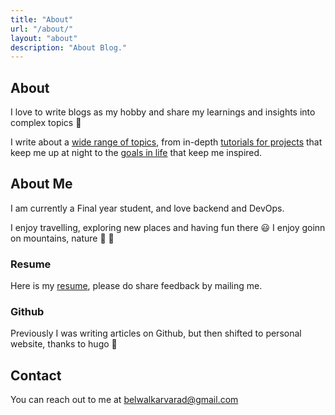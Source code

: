 ```yaml
---
title: "About"
url: "/about/"
layout: "about"
description: "About Blog."
---
```


## About

I love to write blogs as my hobby and share my learnings and insights into complex topics 🙌 

I write about a [wide range of topics](/categories/), from in-depth [tutorials for projects](/tags/apache-apisix/) that keep me up at night to the [goals in life](/tags/life/) that keep me inspired.

## About Me

I am currently a Final year student, and love backend and DevOps.

I enjoy travelling, exploring new places and having fun there 😃
I enjoy goinn on mountains, nature 🌴 🌲

### Resume

Here is my [resume]( http://belwalkarvarad.tech/resume/varadbelwalkar_latest.pdf), please do share feedback by mailing me.


### Github

Previously I was writing articles on Github, but then shifted to personal website, thanks to hugo 🙏

## Contact

You can reach out to me at [belwalkarvarad@gmail.com](mailto:belwalkarvarad@gmail.com)
